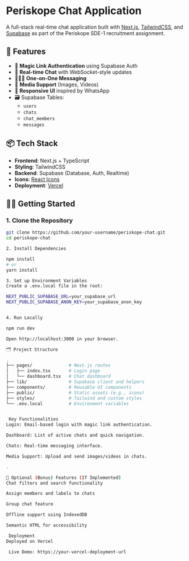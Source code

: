# Periskope Chat Application

A full-stack real-time chat application built with [Next.js](https://nextjs.org/), [TailwindCSS](https://tailwindcss.com/), and [Supabase](https://supabase.com/) as part of the Periskope SDE-1 recruitment assignment.

## 🚀 Features

- 🔐 **Magic Link Authentication** using Supabase Auth  
- 💬 **Real-time Chat** with WebSocket-style updates  
- 🧑‍🤝‍🧑 **One-on-One Messaging**  
- 📸 **Media Support** (Images, Videos)  
- 🧠 **Responsive UI** inspired by WhatsApp  
- 🗃️ Supabase Tables:
  - `users`
  - `chats`
  - `chat_members`
  - `messages`

## 📦 Tech Stack

- **Frontend**: Next.js + TypeScript  
- **Styling**: TailwindCSS  
- **Backend**: Supabase (Database, Auth, Realtime)  
- **Icons**: [React Icons](https://react-icons.github.io/react-icons)  
- **Deployment**: [Vercel](https://vercel.com)

## 🧑‍💻 Getting Started

### 1. Clone the Repository

```bash
git clone https://github.com/your-username/periskope-chat.git
cd periskope-chat

2. Install Dependencies

npm install
# or
yarn install

3. Set up Environment Variables
Create a .env.local file in the root:

NEXT_PUBLIC_SUPABASE_URL=your_supabase_url
NEXT_PUBLIC_SUPABASE_ANON_KEY=your_supabase_anon_key


4. Run Locally

npm run dev

Open http://localhost:3000 in your browser.

🗂️ Project Structure

.
├── pages/              # Next.js routes
│   ├── index.tsx       # Login page
│   └── dashboard.tsx   # Chat dashboard
├── lib/                # Supabase client and helpers
├── components/         # Reusable UI components
├── public/             # Static assets (e.g., icons)
├── styles/             # Tailwind and custom styles
└── .env.local          # Environment variables


 Key Functionalities
Login: Email-based login with magic link authentication.

Dashboard: List of active chats and quick navigation.

Chats: Real-time messaging interface.

Media Support: Upload and send images/videos in chats.

.

🔧 Optional (Bonus) Features (If Implemented)
Chat filters and search functionality

Assign members and labels to chats

Group chat feature

Offline support using IndexedDB

Semantic HTML for accessibility

 Deployment
Deployed on Vercel

 Live Demo: https://your-vercel-deployment-url
































